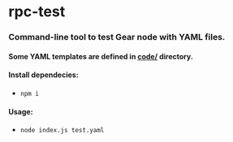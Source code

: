 # rpc-test
### Command-line tool to test Gear node with YAML files.

#### Some YAML templates are defined in [code/](https://github.com/gear-tech/gear/tree/master/gtest/spec "spec/") directory.

#### Install dependecies:
- `npm i`

#### Usage:
- `node index.js test.yaml`
